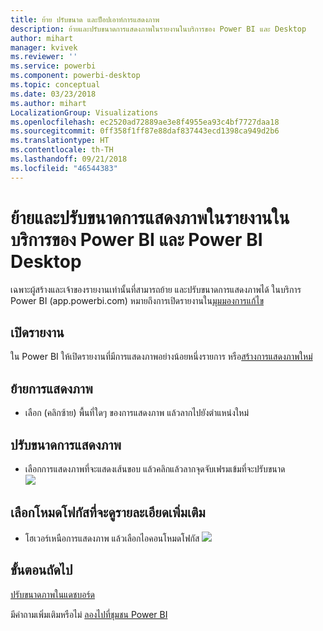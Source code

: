 ```yaml
---
title: ย้าย ปรับขนาด และป็อปเอาท์การแสดงภาพ
description: ย้ายและปรับขนาดการแสดงภาพในรายงานในบริการของ Power BI และ Desktop
author: mihart
manager: kvivek
ms.reviewer: ''
ms.service: powerbi
ms.component: powerbi-desktop
ms.topic: conceptual
ms.date: 03/23/2018
ms.author: mihart
LocalizationGroup: Visualizations
ms.openlocfilehash: ec2520ad72889ae3e8f4955ea93c4bf7727daa18
ms.sourcegitcommit: 0ff358f1ff87e88daf837443ecd1398ca949d2b6
ms.translationtype: HT
ms.contentlocale: th-TH
ms.lasthandoff: 09/21/2018
ms.locfileid: "46544383"
---
```

# <a name="move-and-resize-a-visualization-in-a-report-in-power-bi-service-and-power-bi-desktop"></a>ย้ายและปรับขนาดการแสดงภาพในรายงานในบริการของ Power BI และ Power BI Desktop
เฉพาะผู้สร้างและเจ้าของรายงานเท่านั้นที่สามารถย้าย และปรับขนาดการแสดงภาพได้ ในบริการ Power BI (app.powerbi.com) หมายถึงการเปิดรายงานใน[มุมมองการแก้ไข](../consumer/end-user-reading-view.md)

## <a name="open-the-report"></a>เปิดรายงาน
ใน Power BI ให้เปิดรายงานที่มีการแสดงภาพอย่างน้อยหนึ่งรายการ หรือ[สร้างการแสดงภาพใหม่](power-bi-report-add-visualizations-i.md) 

## <a name="move-the-visualization"></a>ย้ายการแสดงภาพ
* เลือก (คลิกซ้าย) พื้นที่ใดๆ ของการแสดงภาพ แล้วลากไปยังตำแหน่งใหม่

## <a name="resize-the-visualization"></a>ปรับขนาดการแสดงภาพ
* เลือกการแสดงภาพที่จะแสดงเส้นขอบ แล้วคลิกแล้วลากจุดจับเฟรมเข้มที่จะปรับขนาด  
  ![](media/power-bi-visualization-move-and-resize/untitled.gif)

## <a name="select-focus-mode-to-see-more-detail"></a>เลือกโหมดโฟกัสที่จะดูรายละเอียดเพิ่มเติม
* โฮเวอร์เหนือการแสดงภาพ แล้วเลือกไอคอนโหมดโฟกัส
  ![](media/power-bi-visualization-move-and-resize/pbi_popouticon.jpg)

## <a name="next-steps"></a>ขั้นตอนถัดไป
[ปรับขนาดภาพในแดชบอร์ด](../service-dashboard-edit-tile.md)  

มีคำถามเพิ่มเติมหรือไม่ [ลองไปที่ชุมชน Power BI](http://community.powerbi.com/)